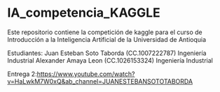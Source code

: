 # IA_competencia_KAGGLE
Este repositorio contiene la competición de kaggle para el curso de Introducción a la Inteligencia Artificial de la Universidad de Antioquia

Estudiantes: 
Juan Esteban Soto Taborda (CC.1007222787) Ingeniería Industrial
Alexander Amaya Leon (CC.1026153324) Ingeniería Industrial

Entrega 2:https://www.youtube.com/watch?v=HaLwkM7W0xQ&ab_channel=JUANESTEBANSOTOTABORDA
